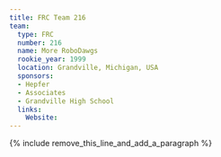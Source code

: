 ```yaml
---
title: FRC Team 216
team:
  type: FRC
  number: 216
  name: More RoboDawgs
  rookie_year: 1999
  location: Grandville, Michigan, USA
  sponsors:
  - Hepfer
  - Associates
  - Grandville High School
  links:
    Website:
---
```


{% include remove_this_line_and_add_a_paragraph %}